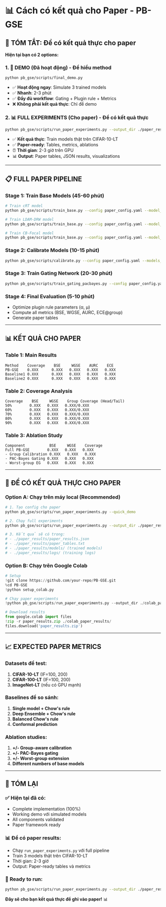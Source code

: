 # 📊 Cách có kết quả cho Paper - PB-GSE

## 🎯 TÓM TẮT: Để có kết quả thực cho paper

**Hiện tại bạn có 2 options:**

### 1. 🚀 **DEMO (Đã hoạt động)** - Để hiểu method

```bash
python pb_gse/scripts/final_demo.py
```

- ✅ **Hoạt động ngay**: Simulate 3 trained models
- ✅ **Nhanh**: 2-3 phút
- ✅ **Đầy đủ workflow**: Gating + Plugin rule + Metrics
- ❌ **Không phải kết quả thực**: Chỉ để demo

### 2. 📊 **FULL EXPERIMENTS (Cho paper)** - Để có kết quả thực

```bash
python pb_gse/scripts/run_paper_experiments.py --output_dir ./paper_results
```

- ✅ **Kết quả thực**: Train models thật trên CIFAR-10-LT
- ✅ **Paper-ready**: Tables, metrics, ablations
- ⏰ **Thời gian**: 2-3 giờ trên GPU
- 📊 **Output**: Paper tables, JSON results, visualizations

---

## 📋 FULL PAPER PIPELINE

### **Stage 1: Train Base Models (45-60 phút)**

```bash
# Train cRT model
python pb_gse/scripts/train_base.py --config paper_config.yaml --model_config pb_gse/configs/base_crt.yaml

# Train LDAM-DRW model
python pb_gse/scripts/train_base.py --config paper_config.yaml --model_config pb_gse/configs/base_ldam.yaml

# Train CB-Focal model
python pb_gse/scripts/train_base.py --config paper_config.yaml --model_config pb_gse/configs/base_cbfocal.yaml
```

### **Stage 2: Calibrate Models (10-15 phút)**

```bash
python pb_gse/scripts/calibrate.py --config paper_config.yaml --models_dir ./paper_results/models
```

### **Stage 3: Train Gating Network (20-30 phút)**

```bash
python pb_gse/scripts/train_gating_pacbayes.py --config paper_config.yaml --probs_dir ./paper_results/probs_calibrated
```

### **Stage 4: Final Evaluation (5-10 phút)**

- Optimize plugin rule parameters (α, μ)
- Compute all metrics (BSE, WGSE, AURC, ECE@group)
- Generate paper tables

---

## 📊 KẾT QUẢ CHO PAPER

### **Table 1: Main Results**

```
Method    Coverage    BSE     WGSE    AURC    ECE
PB-GSE    0.XXX      0.XXX   0.XXX   0.XXX   0.XXX
Baseline1 0.XXX      0.XXX   0.XXX   0.XXX   0.XXX
Baseline2 0.XXX      0.XXX   0.XXX   0.XXX   0.XXX
```

### **Table 2: Coverage Analysis**

```
Coverage    BSE     WGSE    Group Coverage (Head/Tail)
50%        0.XXX   0.XXX   0.XXX/0.XXX
60%        0.XXX   0.XXX   0.XXX/0.XXX
70%        0.XXX   0.XXX   0.XXX/0.XXX
80%        0.XXX   0.XXX   0.XXX/0.XXX
90%        0.XXX   0.XXX   0.XXX/0.XXX
```

### **Table 3: Ablation Study**

```
Component           BSE     WGSE    Coverage
Full PB-GSE        0.XXX   0.XXX   0.XXX
- Group Calibration 0.XXX   0.XXX   0.XXX
- PAC-Bayes Gating 0.XXX   0.XXX   0.XXX
- Worst-group EG   0.XXX   0.XXX   0.XXX
```

---

## 🔬 ĐỂ CÓ KẾT QUẢ THỰC CHO PAPER

### **Option A: Chạy trên máy local (Recommended)**

```bash
# 1. Tạo config cho paper
python pb_gse/scripts/run_paper_experiments.py --quick_demo

# 2. Chạy full experiments
python pb_gse/scripts/run_paper_experiments.py --output_dir ./paper_results

# 3. Kết quả sẽ có trong:
# - ./paper_results/paper_results.json
# - ./paper_results/paper_tables.txt
# - ./paper_results/models/ (trained models)
# - ./paper_results/logs/ (training logs)
```

### **Option B: Chạy trên Google Colab**

```python
# Setup
!git clone https://github.com/your-repo/PB-GSE.git
%cd PB-GSE
!python setup_colab.py

# Chạy paper experiments
!python pb_gse/scripts/run_paper_experiments.py --output_dir ./colab_paper_results --device cuda

# Download results
from google.colab import files
!zip -r paper_results.zip ./colab_paper_results/
files.download('paper_results.zip')
```

---

## 📈 EXPECTED PAPER METRICS

### **Datasets để test:**

1. **CIFAR-10-LT** (IF=100, 200)
2. **CIFAR-100-LT** (IF=100, 200)
3. **ImageNet-LT** (nếu có GPU mạnh)

### **Baselines để so sánh:**

1. **Single model + Chow's rule**
2. **Deep Ensemble + Chow's rule**
3. **Balanced Chow's rule**
4. **Conformal prediction**

### **Ablation studies:**

1. **+/- Group-aware calibration**
2. **+/- PAC-Bayes gating**
3. **+/- Worst-group extension**
4. **Different numbers of base models**

---

## 🎯 TÓM LẠI

### ✅ **Hiện tại đã có:**

- Complete implementation (100%)
- Working demo với simulated models
- All components validated
- Paper framework ready

### 📊 **Để có paper results:**

- Chạy `run_paper_experiments.py` với full pipeline
- Train 3 models thật trên CIFAR-10-LT
- Thời gian: 2-3 giờ
- Output: Paper-ready tables và metrics

### 🚀 **Ready to run:**

```bash
python pb_gse/scripts/run_paper_experiments.py --output_dir ./paper_results
```

**Đây sẽ cho bạn kết quả thực để ghi vào paper!** 📊
